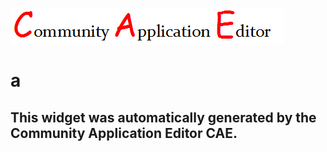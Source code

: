 ![CAE](https://github.com/patricia-cae/CAE-Deployment-Temp/blob/gh-pages/frontendComponent-97/img/logo.png)  

a
===================


This widget was automatically generated by the Community Application Editor CAE.  
---------------
